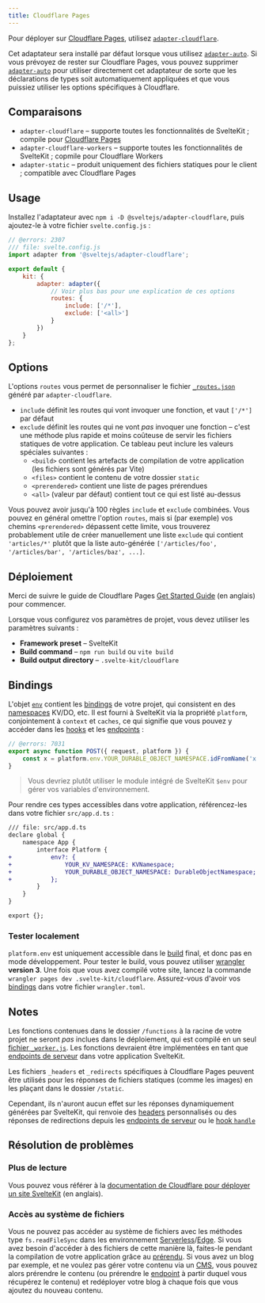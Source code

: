 ```yaml
---
title: Cloudflare Pages
---
```


Pour déployer sur [Cloudflare Pages](https://developers.cloudflare.com/pages/), utilisez [`adapter-cloudflare`](https://github.com/sveltejs/kit/tree/master/packages/adapter-cloudflare).

Cet adaptateur sera installé par défaut lorsque vous utilisez [`adapter-auto`](adapter-auto). Si vous prévoyez de rester sur Cloudflare Pages, vous pouvez supprimer [`adapter-auto`](adapter-auto) pour utiliser directement cet adaptateur de sorte que les déclarations de types soit automatiquement appliquées et que vous puissiez utiliser les options spécifiques à Cloudflare.

## Comparaisons

- `adapter-cloudflare` – supporte toutes les fonctionnalités de SvelteKit ; compile pour [Cloudflare Pages](https://blog.cloudflare.com/cloudflare-pages-goes-full-stack/)
- `adapter-cloudflare-workers` – supporte toutes les fonctionnalités de SvelteKit ; copmile pour Cloudflare Workers
- `adapter-static` – produit uniquement des fichiers statiques pour le client ; compatible avec Cloudflare Pages

## Usage

Installez l'adaptateur avec `npm i -D @sveltejs/adapter-cloudflare`, puis ajoutez-le à votre fichier `svelte.config.js` :

```js
// @errors: 2307
/// file: svelte.config.js
import adapter from '@sveltejs/adapter-cloudflare';

export default {
	kit: {
		adapter: adapter({
			// Voir plus bas pour une explication de ces options
			routes: {
				include: ['/*'],
				exclude: ['<all>']
			}
		})
	}
};
```

## Options

L'options `routes` vous permet de personnaliser le fichier [`_routes.json`](https://developers.cloudflare.com/pages/platform/functions/routing/#create-a-_routesjson-file) généré par `adapter-cloudflare`.

- `include` définit les routes qui vont invoquer une fonction, et vaut `['/*']` par défaut
- `exclude` définit les routes qui ne vont _pas_ invoquer une fonction – c'est une méthode plus rapide et moins coûteuse de servir les fichiers statiques de votre application. Ce tableau peut inclure les valeurs spéciales suivantes :
	- `<build>` contient les artefacts de compilation de votre application (les fichiers sont générés par Vite)
	- `<files>` contient le contenu de votre dossier `static`
	- `<prerendered>` contient une liste de pages prérendues
	- `<all>` (valeur par défaut) contient tout ce qui est listé au-dessus

Vous pouvez avoir jusqu'à 100 règles `include` et `exclude` combinées. Vous pouvez en général omettre l'option `routes`, mais si (par exemple) vos chemins `<prerendered>` dépassent cette limite, vous trouverez probablement utile de créer manuellement une liste `exclude` qui contient `'articles/*'` plutôt que la liste auto-générée `['/articles/foo', '/articles/bar', '/articles/baz', ...]`.

## Déploiement

Merci de suivre le guide de Cloudflare Pages [Get Started Guide](https://developers.cloudflare.com/pages/get-started) (en anglais) pour commencer.

Lorsque vous configurez vos paramètres de projet, vous devez utiliser les paramètres suivants :

- **Framework preset** – SvelteKit
- **Build command** – `npm run build` ou `vite build`
- **Build output directory** – `.svelte-kit/cloudflare`

## Bindings

L'objet [`env`](https://developers.cloudflare.com/workers/runtime-apis/fetch-event#parameters) contient les [bindings](https://developers.cloudflare.com/workers/platform/environment-variables/) de votre projet, qui consistent en des <span class="vo">[namespaces](PUBLIC_SVELTE_SITE_URL/docs/development#namespace)</span> KV/DO, etc. Il est fourni à SvelteKit via la propriété `platform`, conjointement à `context` et `caches`, ce qui signifie que vous pouvez y accéder dans les <span class="vo">[hooks](PUBLIC_SVELTE_SITE_URL/docs/sveltejs#hook)</span> et les <span class="vo">[endpoints](PUBLIC_SVELTE_SITE_URL/docs/web#endpoint)</span> :

```js
// @errors: 7031
export async function POST({ request, platform }) {
	const x = platform.env.YOUR_DURABLE_OBJECT_NAMESPACE.idFromName('x');
}
```

> Vous devriez plutôt utiliser le module intégré de SvelteKit `$env` pour gérer vos variables d'environnement.

Pour rendre ces types accessibles dans votre application, référencez-les dans votre fichier `src/app.d.ts` :

```diff
/// file: src/app.d.ts
declare global {
	namespace App {
		interface Platform {
+			env?: {
+				YOUR_KV_NAMESPACE: KVNamespace;
+				YOUR_DURABLE_OBJECT_NAMESPACE: DurableObjectNamespace;
+			};
		}
	}
}

export {};
```

### Tester localement

`platform.env` est uniquement accessible dans le <span class="vo">[build](PUBLIC_SVELTE_SITE_URL/docs/development#build)</span> final, et donc pas en mode développement. Pour tester le build, vous pouvez utiliser [wrangler](https://developers.cloudflare.com/workers/cli-wrangler) **version 3**. Une fois que vous avez compilé votre site, lancez la commande `wrangler pages dev .svelte-kit/cloudflare`. Assurez-vous d'avoir vos [bindings](https://developers.cloudflare.com/workers/wrangler/configuration/#bindings) dans votre fichier `wrangler.toml`.

## Notes

Les fonctions contenues dans le dossier `/functions` à la racine de votre projet ne seront _pas_ inclues dans le déploiement, qui est compilé en un seul [fichier `_worker.js`](https://developers.cloudflare.com/pages/platform/functions/#advanced-mode). Les fonctions devraient être implémentées en tant que [endpoints de serveur](routing#server) dans votre application SvelteKit.

Les fichiers `_headers` et `_redirects` spécifiques à Cloudflare Pages peuvent être utilisés pour les réponses de fichiers statiques (comme les images) en les plaçant dans le dossier `/static`.

Cependant, ils n'auront aucun effet sur les réponses dynamiquement générées par SvelteKit, qui renvoie des <span class="vo">[headers](PUBLIC_SVELTE_SITE_URL/docs/web#header)</span> personnalisés ou des réponses de redirections depuis les [endpoints de serveur](routing#server) ou le [hook `handle`](hooks#server-hooks-handle)

## Résolution de problèmes

### Plus de lecture

Vous pouvez vous référer à la [documentation de Cloudflare pour déployer un site SvelteKit](https://developers.cloudflare.com/pages/framework-guides/deploy-a-svelte-site) (en anglais).

### Accès au système de fichiers

Vous ne pouvez pas accéder au système de fichiers avec les méthodes type `fs.readFileSync` dans les environnement <span class="vo">[Serverless](PUBLIC_SVELTE_SITE_URL/docs/web#serverless)</span>/<span class="vo">[Edge](PUBLIC_SVELTE_SITE_URL/docs/web#edge)</span>. Si vous avez besoin d'accéder à des fichiers de cette manière là, faites-le pendant la compilation de votre application grâce au [prérendu](page-options#prerender). Si vous avez un blog par exemple, et ne voulez pas gérer votre contenu via un <span class="vo">[CMS](PUBLIC_SVELTE_SITE_URL/docs/web#cms)</span>, vous pouvez alors prérendre le contenu (ou prérendre le <span class="vo">[endpoint](PUBLIC_SVELTE_SITE_URL/docs/web#endpoint)</span> à partir duquel vous récupérez le contenu) et redéployer votre blog à chaque fois que vous ajoutez du nouveau contenu.

